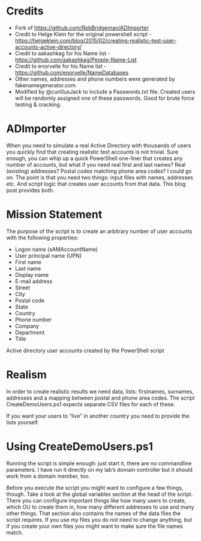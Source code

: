 # Credits
* Fork of https://github.com/RobBridgeman/ADImporter
* Credit to Helge Klein for the original powershell script - https://helgeklein.com/blog/2015/02/creating-realistic-test-user-accounts-active-directory/
* Credit to aakashkag for his Name list - https://github.com/aakashkag/People-Name-List
* Credit to enorvelle for his Name list - https://github.com/enorvelle/NameDatabases
* Other names, addresses and phone numbers were generated by fakenamegenerator.com
* Modified by @curi0usJack to include a Passwords.txt file. Created users will be randomly assigned one of these passwords. Good for brute force testing & cracking.

# ADImporter
When you need to simulate a real Active Directory with thousands of users you quickly find that creating realistic test accounts is not trivial. Sure enough, you can whip up a quick PowerShell one-liner that creates any number of accounts, but what if you need real first and last names? Real (existing) addresses? Postal codes matching phone area codes? I could go on. The point is that you need two things: input files with names, addresses etc. And script logic that creates user accounts from that data. This blog post provides both.

# Mission Statement

The purpose of the script is to create an arbitrary number of user accounts with the following properties:

* Logon name (sAMAccountName)
* User principal name (UPN)
* First name
* Last name 
* Display name
* E-mail address
* Street
* City
* Postal code
* State
* Country
* Phone number
* Company
* Department
* Title


Active directory user accounts created by the PowerShell script

# Realism

In order to create realistic results we need data, lists: firstnames, surnames, addresses and a mapping between postal and phone area codes. The script CreateDemoUsers.ps1 expects separate CSV files for each of these.

If you want your users to “live” in another country you need to provide the lists yourself.

# Using CreateDemoUsers.ps1

Running the script is simple enough: just start it, there are no commandline parameters. I have run it directly on my lab’s domain controller but it should work from a domain member, too.

Before you execute the script you might want to configure a few things, though. Take a look at the global variables section at the head of the script.
There you can configure important things like how many users to create, which OU to create them in, how many different addresses to use and many other things. That section also contains the names of the data files the script requires. If you use my files you do not need to change anything, but if you create your own files you might want to make sure the file names match.
